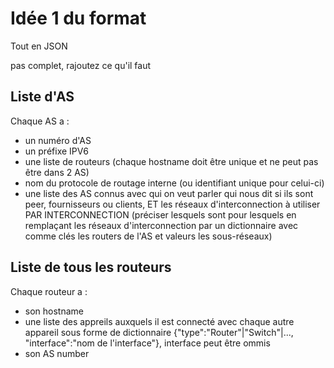 # Idée 1 du format 

Tout en JSON

pas complet, rajoutez ce qu'il faut

## Liste d'AS

Chaque AS a :
- un numéro d'AS
- un préfixe IPV6
- une liste de routeurs (chaque hostname doit être unique et ne peut pas être dans 2 AS)
- nom du protocole de routage interne (ou identifiant unique pour celui-ci)
- une liste des AS connus avec qui on veut parler qui nous dit si ils sont peer, fournisseurs ou clients, ET les réseaux d'interconnection à utiliser PAR INTERCONNECTION (préciser lesquels sont pour lesquels en remplaçant les réseaux d'interconnection par un dictionnaire avec comme clés les routers de l'AS et valeurs les sous-réseaux)

## Liste de tous les routeurs

Chaque routeur a :
- son hostname
- une liste des appreils auxquels il est connecté avec chaque autre appareil sous forme de dictionnaire {"type":"Router"|"Switch"|..., "interface":"nom de l'interface"}, interface peut être ommis
- son AS number